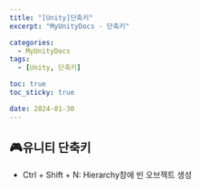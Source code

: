 ```yaml
---
title: "[Unity]단축키"
excerpt: "MyUnityDocs - 단축키"

categories:
  - MyUnityDocs
tags:
  - [Unity, 단축키]

toc: true
toc_sticky: true

date: 2024-01-30
---
```


## 🎮유니티 단축키

* Ctrl + Shift + N: Hierarchy창에 빈 오브젝트 생성

<br><br>
